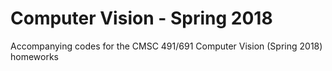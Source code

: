 # Computer Vision - Spring 2018
Accompanying codes for the CMSC 491/691 Computer Vision (Spring 2018) homeworks
